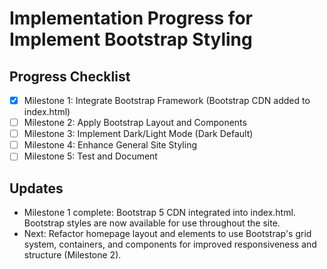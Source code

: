 # Implementation Progress for Implement Bootstrap Styling

## Progress Checklist
- [x] Milestone 1: Integrate Bootstrap Framework (Bootstrap CDN added to index.html)
- [ ] Milestone 2: Apply Bootstrap Layout and Components
- [ ] Milestone 3: Implement Dark/Light Mode (Dark Default)
- [ ] Milestone 4: Enhance General Site Styling
- [ ] Milestone 5: Test and Document

## Updates
- Milestone 1 complete: Bootstrap 5 CDN integrated into index.html. Bootstrap styles are now available for use throughout the site.
- Next: Refactor homepage layout and elements to use Bootstrap's grid system, containers, and components for improved responsiveness and structure (Milestone 2).

